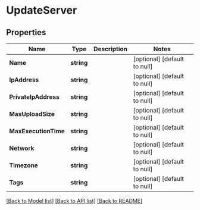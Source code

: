 # UpdateServer

## Properties
Name | Type | Description | Notes
------------ | ------------- | ------------- | -------------
**Name** | **string** |  | [optional] [default to null]
**IpAddress** | **string** |  | [optional] [default to null]
**PrivateIpAddress** | **string** |  | [optional] [default to null]
**MaxUploadSize** | **string** |  | [optional] [default to null]
**MaxExecutionTime** | **string** |  | [optional] [default to null]
**Network** | **string** |  | [optional] [default to null]
**Timezone** | **string** |  | [optional] [default to null]
**Tags** | **string** |  | [optional] [default to null]

[[Back to Model list]](../README.md#documentation-for-models) [[Back to API list]](../README.md#documentation-for-api-endpoints) [[Back to README]](../README.md)

